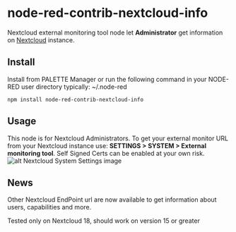 # node-red-contrib-nextcloud-info
Nextcloud external monitoring tool node let **Administrator** get information on [Nextcloud](https://nextcloud.com) instance.
## Install
Install from PALETTE Manager or run the following command in your NODE-RED user directory typically: \~/.node-red
```
npm install node-red-contrib-nextcloud-info
```
## Usage
This node is for Nextcloud Administrators. To get your external monitor URL from your Nextcloud instance use: **SETTINGS > SYSTEM > External monitoring tool**. Self Signed Certs can be enabled at your own risk.
![alt Nextcloud System Settings image](https://github.com/momentfree/images/blob/master/Nextcloud-screenshot-settings-external-monitor3.png)

## News
Other Nextcloud EndPoint url are now available to get information about users, capabilities and more.

Tested only on Nextcloud 18, should work on version 15 or greater
